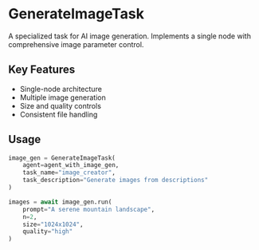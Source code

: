 # GenerateImageTask

A specialized task for AI image generation. Implements a single node with comprehensive image parameter control.

## Key Features
- Single-node architecture
- Multiple image generation
- Size and quality controls
- Consistent file handling

## Usage
```python
image_gen = GenerateImageTask(
    agent=agent_with_image_gen,
    task_name="image_creator",
    task_description="Generate images from descriptions"
)

images = await image_gen.run(
    prompt="A serene mountain landscape",
    n=2,
    size="1024x1024",
    quality="high"
)
```